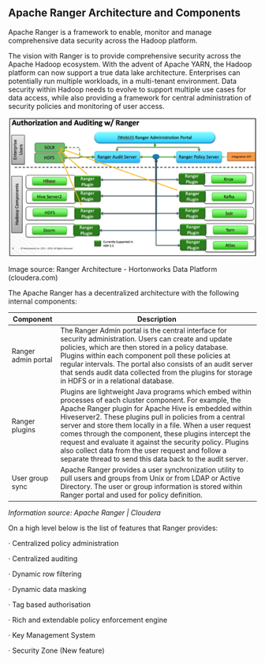 ## Apache Ranger Architecture and Components

Apache Ranger is a framework to enable, monitor and manage comprehensive data security across the Hadoop platform.

The vision with Ranger is to provide comprehensive security across the Apache Hadoop ecosystem. With the advent of Apache YARN, the Hadoop platform can now support a true data lake architecture. Enterprises can potentially run multiple workloads, in a multi-tenant environment. Data security within Hadoop needs to evolve to support multiple use cases for data access, while also providing a framework for central administration of security policies and monitoring of user access.

 ![img](../images/clip_image126.png)

Image source: Ranger Architecture - Hortonworks Data Platform (cloudera.com)

The Apache Ranger has a decentralized architecture with the following internal components:

| **Component**       | **Description**                                              |
| ------------------- | ------------------------------------------------------------ |
| Ranger admin portal | The Ranger Admin portal is the central  interface for security administration. Users can create and update policies,  which are then stored in a policy database. Plugins within each component  poll these policies at regular intervals. The portal also consists of an  audit server that sends audit data collected from the plugins for storage in  HDFS or in a relational database. |
| Ranger plugins      | Plugins are lightweight Java programs which  embed within processes of each cluster component. For example, the Apache  Ranger plugin for Apache Hive is embedded within Hiveserver2. These plugins  pull in policies from a central server and store them locally in a file. When  a user request comes through the component, these plugins intercept the  request and evaluate it against the security policy. Plugins also collect  data from the user request and follow a separate thread to send this data  back to the audit server. |
| User group sync     | Apache Ranger provides a user  synchronization utility to pull users and groups from Unix or from LDAP or  Active Directory. The user or group information is stored within Ranger  portal and used for policy definition. |

*Information source: Apache Ranger | Cloudera*

On a high level below is the list of features that Ranger provides:

·    Centralized policy administration

·    Centralized auditing

·    Dynamic row filtering

·    Dynamic data masking

·    Tag based authorisation

·    Rich and extendable policy enforcement engine

·    Key Management System

·    Security Zone (New feature)
